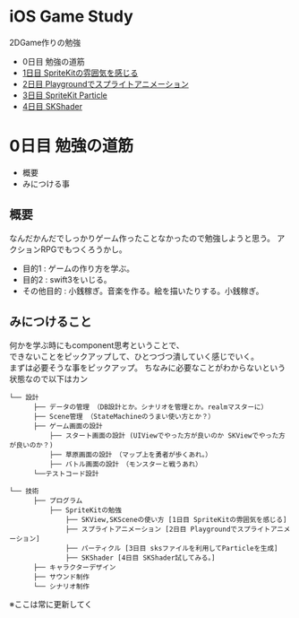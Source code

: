 # iOS Game Study

2DGame作りの勉強

 - 0日目 勉強の道筋
 - [1日目 SpriteKitの雰囲気を感じる](./day1/README.md)
 - [2日目 Playgroundでスプライトアニメーション](./day2/README.md)
 - [3日目 SpriteKit Particle](./day3/README.md)
 - [4日目 SKShader](./day4/README.md)

# 0日目 勉強の道筋
  - 概要
  - みにつける事

## 概要
なんだかんだでしっかりゲーム作ったことなかったので勉強しようと思う。
アクションRPGでもつくろうかし。

 - 目的1 : ゲームの作り方を学ぶ。
 - 目的2 : swift3をいじる。
 - その他目的 : 小銭稼ぎ。音楽を作る。絵を描いたりする。小銭稼ぎ。


## みにつけること
何かを学ぶ時にもcomponent思考ということで、  
できないことをピックアップして、ひとつづつ潰していく感じでいく。  
まずは必要そうな事をピックアップ。
ちなみに必要なことがわからないという状態なので以下はカン


```
└── 設計
      ├── データの管理 （DB設計とか。シナリオを管理とか。realmマスターに）
      ├── Scene管理 （StateMachineのうまい使い方とか？）
      ├── ゲーム画面の設計
          ├── スタート画面の設計 (UIViewでやった方が良いのか SKViewでやった方が良いのか？)
          ├── 草原画面の設計　（マップ上を勇者が歩くあれ。）
          ├── バトル画面の設計　（モンスターと戦うあれ）
      └──テストコード設計

└── 技術
      ├── プログラム
          ├── SpriteKitの勉強
              ├── SKView,SKSceneの使い方 [1日目 SpriteKitの雰囲気を感じる]
              ├── スプライトアニメーション [2日目 Playgroundでスプライトアニメーション]
              ├── パーティクル [3日目 sksファイルを利用してParticleを生成]
              ├── SKShader [4日目 SKShader試してみる。]
      ├── キャラクターデザイン
      ├── サウンド制作
      └── シナリオ制作
```

※ここは常に更新してく
